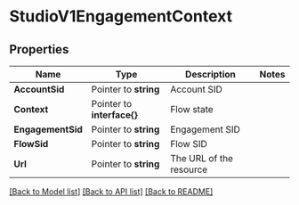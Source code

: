 # StudioV1EngagementContext

## Properties

Name | Type | Description | Notes
------------ | ------------- | ------------- | -------------
**AccountSid** | Pointer to **string** | Account SID |
**Context** | Pointer to **interface{}** | Flow state |
**EngagementSid** | Pointer to **string** | Engagement SID |
**FlowSid** | Pointer to **string** | Flow SID |
**Url** | Pointer to **string** | The URL of the resource |

[[Back to Model list]](../README.md#documentation-for-models) [[Back to API list]](../README.md#documentation-for-api-endpoints) [[Back to README]](../README.md)


